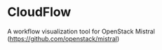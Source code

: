# CloudFlow
A workflow visualization tool for OpenStack Mistral (https://github.com/openstack/mistral)
